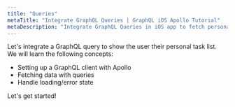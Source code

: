 ```yaml
---
title: "Queries"
metaTitle: "Integrate GraphQL Queries | GraphQL iOS Apollo Tutorial"
metaDescription: "Integrate GraphQL Queries in iOS app to fetch personal todo data and handle loading or error state."
---
```


Let's integrate a GraphQL query to show the user their personal task list.
We will learn the following concepts:

- Setting up a GraphQL client with Apollo
- Fetching data with queries
- Handle loading/error state

Let's get started!
